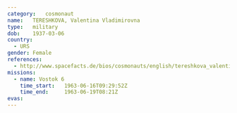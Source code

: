 ```yaml
---
category:	cosmonaut
name:	TERESHKOVA, Valentina Vladimirovna 
type:	military
dob:	1937-03-06
country:
  - URS
gender:	Female
references:
  - http://www.spacefacts.de/bios/cosmonauts/english/tereshkova_valentina.htm
missions:
  - name: Vostok 6
    time_start:   1963-06-16T09:29:52Z
    time_end:     1963-06-19T08:21Z
evas:
---
```

